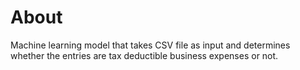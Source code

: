 # About
Machine learning model that takes CSV file as input and determines whether the entries are tax deductible business expenses or not.

